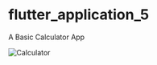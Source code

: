 # flutter_application_5

A Basic Calculator App


![Calculator](https://user-images.githubusercontent.com/96003255/218824357-3974a014-f97e-432a-81cb-1ca97d39a606.PNG)
